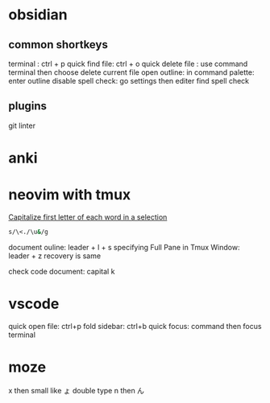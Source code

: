 # obsidian

## common shortkeys

terminal : ctrl + p
quick find file: ctrl + o
quick delete file : use command  terminal then choose delete current file
open outline: in command palette: enter outline
disable spell check:  go settings then editer find spell check

## plugins

git
linter

# anki

# neovim with tmux

[Capitalize first letter of each word in a selection](https://stackoverflow.com/questions/17440659/capitalize-first-letter-of-each-word-in-a-selection-using-vim)

```bash
s/\<./\u&/g
```

document ouline: leader + l + s
specifying Full Pane in Tmux Window: leader + z recovery is same

check code document: capital k

# vscode

quick open file: ctrl+p
fold sidebar: ctrl+b
quick focus: command then focus terminal

# moze

x then  small like ょ
double type n then ん
